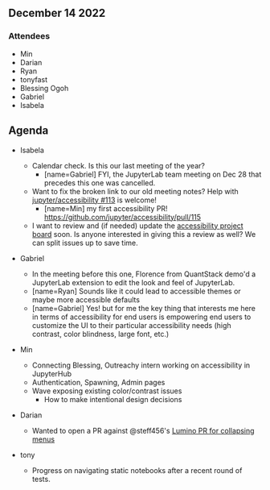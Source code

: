 ## December 14 2022

### Attendees

- Min
- Darian
- Ryan
- tonyfast
- Blessing Ogoh
- Gabriel
- Isabela

## Agenda 

- Isabela
    - Calendar check. Is this our last meeting of the year?
        - [name=Gabriel] FYI, the JupyterLab team meeting on Dec 28 that precedes this one was cancelled.
    - Want to fix the broken link to our old meeting notes? Help with [jupyter/accessibility #113](https://github.com/jupyter/accessibility/issues/113) is welcome!
        - [name=Min] my first accessibility PR! https://github.com/jupyter/accessibility/pull/115
    - I want to review and (if needed) update the [accessibility project board](https://github.com/orgs/jupyterlab/projects/1) soon. Is anyone interested in giving this a review as well? We can split issues up to save time.

- Gabriel
    - In the meeting before this one, Florence from QuantStack demo'd a JupyterLab extension to edit the look and feel of JupyterLab.
    - [name=Ryan] Sounds like it could lead to accessible themes or maybe more accessible defaults
    - [name=Gabriel] Yes! but for me the key thing that interests me here in terms of accessibility for end users is empowering end users to customize the UI to their particular accessibility needs (high contrast, color blindness, large font, etc.)

- Min
    - Connecting Blessing, Outreachy intern working on accessibility in JupyterHub
    - Authentication, Spawning, Admin pages
    - Wave exposing existing color/contrast issues
        - How to make intentional design decisions 

- Darian
    - Wanted to open a PR against @steff456's [Lumino PR for collapsing menus](https://github.com/jupyterlab/lumino/pull/489)

- tony
    - Progress on navigating static notebooks after a recent round of tests.
